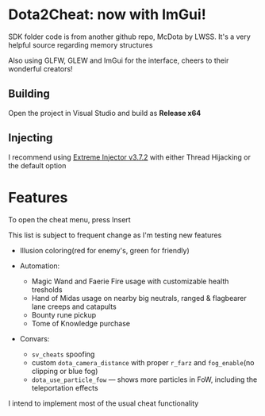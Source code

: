 # Dota2Cheat: now with ImGui!
SDK folder code is from another github repo, McDota by LWSS. It's a very helpful source regarding memory structures

Also using GLFW, GLEW and ImGui for the interface, cheers to their wonderful creators!
## Building
Open the project in Visual Studio and build as **Release x64**
## Injecting
I recommend using [Extreme Injector v3.7.2](https://www.unknowncheats.me/forum/downloads.php?do=file&id=21570) with either Thread Hijacking or the default option

# Features
To open the cheat menu, press Insert

This list is subject to frequent change as I'm testing new features
* Illusion coloring(red for enemy's, green for friendly)
* Automation:
  * Magic Wand and Faerie Fire usage with customizable health tresholds
  * Hand of Midas usage on nearby big neutrals, ranged & flagbearer lane creeps and catapults
  * Bounty rune pickup
  * Tome of Knowledge purchase

* Convars:
  * `sv_cheats` spoofing
  * custom `dota_camera_distance` with proper `r_farz` and `fog_enable`(no clipping or blue fog)
  * `dota_use_particle_fow` — shows more particles in FoW, including the teleportation effects
  
I intend to implement most of the usual cheat functionality
